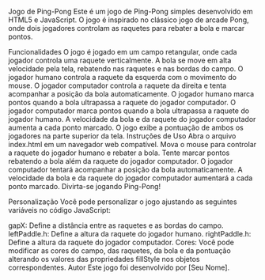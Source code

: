 Jogo de Ping-Pong
Este é um jogo de Ping-Pong simples desenvolvido em HTML5 e JavaScript. O jogo é inspirado no clássico jogo de arcade Pong, onde dois jogadores controlam as raquetes para rebater a bola e marcar pontos.

Funcionalidades
O jogo é jogado em um campo retangular, onde cada jogador controla uma raquete verticalmente.
A bola se move em alta velocidade pela tela, rebatendo nas raquetes e nas bordas do campo.
O jogador humano controla a raquete da esquerda com o movimento do mouse.
O jogador computador controla a raquete da direita e tenta acompanhar a posição da bola automaticamente.
O jogador humano marca pontos quando a bola ultrapassa a raquete do jogador computador.
O jogador computador marca pontos quando a bola ultrapassa a raquete do jogador humano.
A velocidade da bola e da raquete do jogador computador aumenta a cada ponto marcado.
O jogo exibe a pontuação de ambos os jogadores na parte superior da tela.
Instruções de Uso
Abra o arquivo index.html em um navegador web compatível.
Mova o mouse para controlar a raquete do jogador humano e rebater a bola.
Tente marcar pontos rebatendo a bola além da raquete do jogador computador.
O jogador computador tentará acompanhar a posição da bola automaticamente.
A velocidade da bola e da raquete do jogador computador aumentará a cada ponto marcado.
Divirta-se jogando Ping-Pong!

Personalização
Você pode personalizar o jogo ajustando as seguintes variáveis no código JavaScript:

gapX: Define a distância entre as raquetes e as bordas do campo.
leftPaddle.h: Define a altura da raquete do jogador humano.
rightPaddle.h: Define a altura da raquete do jogador computador.
Cores: Você pode modificar as cores do campo, das raquetes, da bola e da pontuação alterando os valores das propriedades fillStyle nos objetos correspondentes.
Autor
Este jogo foi desenvolvido por [Seu Nome].

